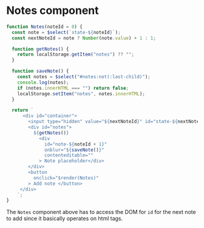 # Notes component

```js
function Notes(noteId = 0) {
  const note = $select(`state-${noteId}`);
  const nextNoteId = note ? Number(note.value) + 1 : 1;

  function getNotes() {
    return localStorage.getItem("notes") ?? "";
  }

  function saveNote() {
    const notes = $select("#notes:not(:last-child)");
    console.log(notes);
    if (notes.innerHTML === "") return false;
    localStorage.setItem("notes", notes.innerHTML);
  }

  return `
      <div id="container">
        <input type="hidden" value="${nextNoteId}" id="state-${nextNoteId}">
        <div id="notes">
          ${getNotes()}
            <div
              id="note-${noteId + 1}"
              onblur="${saveNote()}"
              contenteditable=""
            > Note placeholder</div>
        </div>
        <button
          onclick="$render(Notes)"
        > Add note </button>
     </div>
    `;
}
```

The `Notes` component above has to access the DOM for `id` for the next note to add since it basically operates on html tags.
